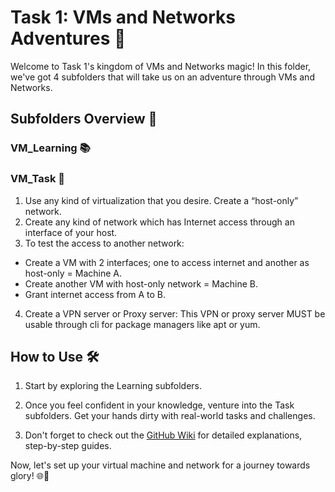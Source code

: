 # Task 1: VMs and Networks Adventures 🏰

Welcome to Task 1's kingdom of VMs and Networks magic! In this folder, we've got 4 subfolders that will take us on an adventure through VMs and Networks.

## Subfolders Overview 📂

### VM_Learning 📚

### VM_Task 🎯

1. Use any kind of virtualization that you desire.
Create a “host-only” network.  
2. Create any kind of network which has Internet access through an interface of your host.  
3. To test the access to another network:  
 - Create a VM with 2 interfaces; one to access internet and another as host-only = Machine A.
 - Create another VM with host-only network = Machine B.
 - Grant internet access from A to B.
4. Create a VPN server or Proxy server:
This VPN or proxy server MUST be usable through cli for package managers like apt or yum. 


## How to Use 🛠️

1. Start by exploring the Learning subfolders.

2. Once you feel confident in your knowledge, venture into the Task subfolders. Get your hands dirty with real-world tasks and challenges.

3. Don't forget to check out the [GitHub Wiki](https://github.com/mhesfahani97/DigiNext-DevOps-BootCamp/wiki) for detailed explanations, step-by-step guides.

Now, let's set up your virtual machine and network for a journey towards glory! 🌐🏹


